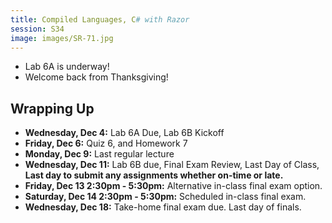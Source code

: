 ```yaml
---
title: Compiled Languages, C# with Razor
session: S34
image: images/SR-71.jpg
---
```


* Lab 6A is underway!
* Welcome back from Thanksgiving!

## Wrapping Up
* **Wednesday, Dec 4:** Lab 6A Due, Lab 6B Kickoff
* **Friday, Dec 6:** Quiz 6, and Homework 7
* **Monday, Dec 9:** Last regular lecture
* **Wednesday, Dec 11:** Lab 6B due, Final Exam Review, Last Day of Class, **Last day to submit any assignments whether on-time or late.**
* **Friday, Dec 13 2:30pm - 5:30pm:** Alternative in-class final exam option.
* **Saturday, Dec 14 2:30pm - 5:30pm:** Scheduled in-class final exam.
* **Wednesday, Dec 18:** Take-home final exam due. Last day of finals.